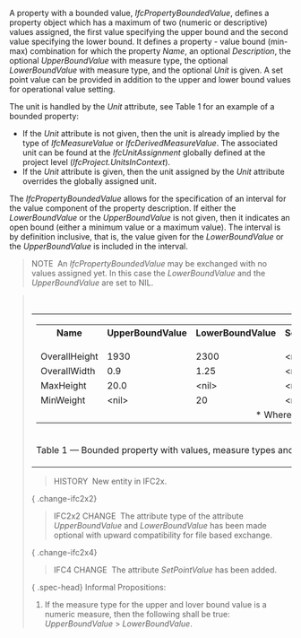 ﻿A property with a bounded value, _IfcPropertyBoundedValue_, defines a property object which has a maximum of two (numeric or descriptive) values assigned, the first value specifying the upper bound and the second value specifying the lower bound. It defines a property - value bound (min-max) combination for which the property _Name_, an optional _Description_, the optional _UpperBoundValue_ with measure type, the optional _LowerBoundValue_ with measure type, and the optional _Unit_ is given. A set point value can be provided in addition to the upper and lower bound values for operational value setting.

The unit is handled by the _Unit_ attribute, see Table 1 for an example of a bounded property:

* If the _Unit_ attribute is not given, then the unit is already implied by the type of _IfcMeasureValue_ or _IfcDerivedMeasureValue_. The associated unit can be found at the _IfcUnitAssignment_ globally defined at the project level (_IfcProject.UnitsInContext_). 
* If the _Unit_ attribute is given, then the unit assigned by the _Unit_ attribute overrides the globally assigned unit. 

The _IfcPropertyBoundedValue_ allows for the specification of an interval for the value component of the property description. If either the _LowerBoundValue_ or the _UpperBoundValue_ is not given, then it indicates an open bound (either a minimum value or a maximum value). The interval is by definition inclusive, that is, the value given for the _LowerBoundValue_ or the _UpperBoundValue_ is included in the interval.

> NOTE&nbsp; An _IfcPropertyBoundedValue_ may be exchanged with no values assigned yet. In this case the _LowerBoundValue_ and the _UpperBoundValue_ are set to NIL.

> &nbsp;
> 
> <table>
 <tr>
  <td>
   <table class="gridtable">
    <tr valign="top">
     <th width="15%">Name</th>
     <th width="15%">UpperBoundValue</th>
     <th width="15%">LowerBoundValue</th>
     <th width="15%">SetPointValue</th>
     <th width="45%">Type<br> <span style="font-size:smaller">(through <em>IfcValue</em>)</span></th>
     <th width="10%">Unit<br></th>
    </tr>
    <tr valign="top">
     <td>OverallHeight</td>
     <td>1930</td>
     <td>2300</td>
     <td>&lt;nil&gt;</td>
     <td><em>IfcPositiveLengthMeasure</em></td>
     <td>-</td>
    </tr>
    <tr valign="top">
     <td>OverallWidth</td>
     <td>0.9</td>
     <td>1.25</td>
     <td>&lt;nil&gt;</td>
     <td><em>IfcPositiveLengthMeasure</em></td>
     <td>m</td>
    </tr>
    <tr valign="top">
     <td>MaxHeight</td>
     <td>20.0</td>
     <td>&lt;nil&gt;</td>
     <td>&lt;nil&gt;</td>
     <td><em>IfcPositiveLengthMeasure</em></td>
     <td>-</td>
    </tr>
    <tr valign="top">
     <td>MinWeight</td>
     <td>&lt;nil&gt;</td>
     <td>20</td>
     <td>&lt;nil&gt;</td>
     <td><em>IfcMassMeasure</em></td>
     <td>kg</td>
    </tr>
    <tr>
     <td colspan="6" align="right">* Where rules ensures same measure type for all values</td>
    </tr>
   </table>
  </td>
 </tr>
 <tr>
  <td><p class="table">Table 1 &mdash; Bounded property with values, measure types and units</p></td>
 </tr>
</table>

> HISTORY&nbsp; New entity in IFC2x.

{ .change-ifc2x2}
> IFC2x2 CHANGE&nbsp; The attribute type of the attribute _UpperBoundValue_ and _LowerBoundValue_ has been made optional with upward compatibility for file based exchange.

{ .change-ifc2x4}
> IFC4 CHANGE&nbsp; The attribute _SetPointValue_ has been added.

{ .spec-head}
Informal Propositions:

1. If the measure type for the upper and lover bound value is a numeric measure, then the following shall be true: _UpperBoundValue_ &gt; _LowerBoundValue_.
